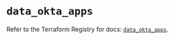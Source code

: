 # `data_okta_apps`

Refer to the Terraform Registry for docs: [`data_okta_apps`](https://registry.terraform.io/providers/okta/okta/4.13.1/docs/data-sources/apps).
